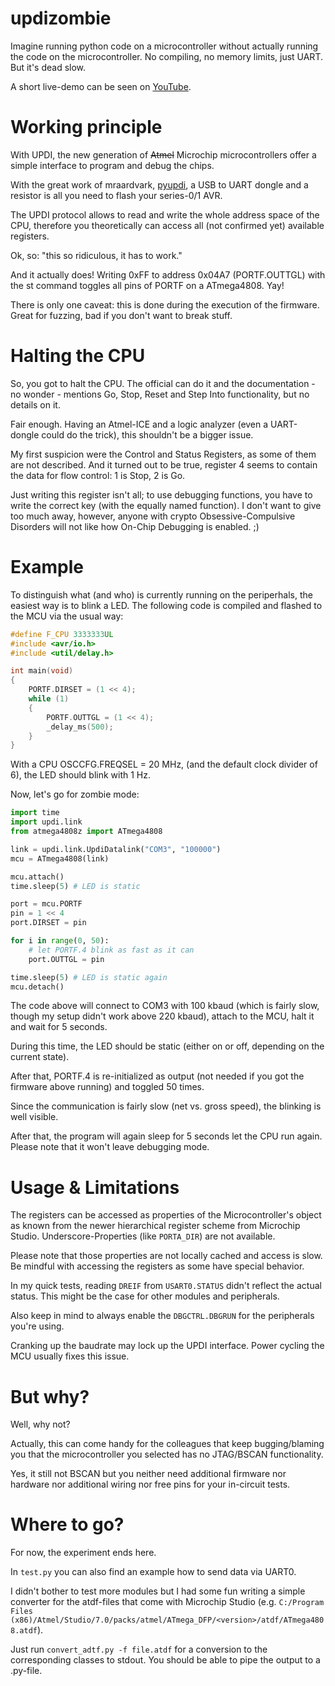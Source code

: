 # updizombie

Imagine running python code on a microcontroller without actually running the code on the microcontroller. No compiling, no memory limits, just UART. But it's dead slow.

A short live-demo can be seen on [YouTube](https://youtu.be/V2lWdkleoUI).

# Working principle
With UPDI, the new generation of ~~Atmel~~ Microchip microcontrollers offer a simple interface to program and debug the chips.

With the great work of mraardvark, [pyupdi](https://github.com/mraardvark/pyupdi), a USB to UART dongle and a resistor is all you need to flash your series-0/1 AVR.

The UPDI protocol allows to read and write the whole address space of the CPU, therefore you theoretically can access all (not confirmed yet) available registers.

Ok, so: "this so ridiculous, it has to work."

And it actually does! Writing 0xFF to address 0x04A7 (PORTF.OUTTGL) with the st command toggles all pins of PORTF on a ATmega4808. Yay!

There is only one caveat: this is done during the execution of the firmware. Great for fuzzing, bad if you don't want to break stuff.

# Halting the CPU

So, you got to halt the CPU. The official can do it and the documentation - no wonder - mentions Go, Stop, Reset and Step Into functionality, but no details on it.

Fair enough. Having an Atmel-ICE and a logic analyzer (even a UART-dongle could do the trick), this shouldn't be a bigger issue.

My first suspicion were the Control and Status Registers, as some of them are not described. And it turned out to be true, register 4 seems to contain the data for flow control: 1 is Stop, 2 is Go. 

Just writing this register isn't all; to use debugging functions, you have to write the correct key (with the equally named function). 
I don't want to give too much away, however, anyone with crypto Obsessive-Compulsive Disorders will not like how On-Chip Debugging is enabled. ;)

# Example

To distinguish what (and who) is currently running on the periperhals, the easiest way is to blink a LED.
The following code is compiled and flashed to the MCU via the usual way:

```c
#define F_CPU 3333333UL
#include <avr/io.h>
#include <util/delay.h>

int main(void)
{
    PORTF.DIRSET = (1 << 4);
    while (1)
    {
        PORTF.OUTTGL = (1 << 4);
        _delay_ms(500);
    }
}
```

With a CPU OSCCFG.FREQSEL = 20 MHz, (and the default clock divider of 6), the LED should blink with 1 Hz.

Now, let's go for zombie mode:

```python
import time
import updi.link
from atmega4808z import ATmega4808

link = updi.link.UpdiDatalink("COM3", "100000")
mcu = ATmega4808(link)

mcu.attach()
time.sleep(5) # LED is static

port = mcu.PORTF
pin = 1 << 4
port.DIRSET = pin

for i in range(0, 50):
    # let PORTF.4 blink as fast as it can
    port.OUTTGL = pin

time.sleep(5) # LED is static again
mcu.detach()
```

The code above will connect to COM3 with 100 kbaud (which is fairly slow, though my setup didn't work above 220 kbaud), attach to the MCU, halt it and wait for 5 seconds.

During this time, the LED should be static (either on or off, depending on the current state).

After that, PORTF.4 is re-initialized as output (not needed if you got the firmware above running) and toggled 50 times.

Since the communication is fairly slow (net vs. gross speed), the blinking is well visible.

After that, the program will again sleep for 5 seconds let the CPU run again. Please note that it won't leave debugging mode.

# Usage & Limitations

The registers can be accessed as properties of the Microcontroller's object as known from the newer hierarchical register scheme from Microchip Studio. Underscore-Properties (like `PORTA_DIR`) are not available.

Please note that those properties are not locally cached and access is slow. Be mindful with accessing the registers as some have special behavior.

In my quick tests, reading `DREIF` from `USART0.STATUS` didn't reflect the actual status. This might be the case for other modules and peripherals.

Also keep in mind to always enable the `DBGCTRL.DBGRUN` for the peripherals you're using.

Cranking up the baudrate may lock up the UPDI interface. Power cycling the MCU usually fixes this issue.

# But why?

Well, why not?

Actually, this can come handy for the colleagues that keep bugging/blaming you that the microcontroller you selected has no JTAG/BSCAN functionality.

Yes, it still not BSCAN but you neither need additional firmware nor hardware nor additional wiring nor free pins for your in-circuit tests.

# Where to go?

For now, the experiment ends here.

In `test.py` you can also find an example how to send data via UART0. 

I didn't bother to test more modules but I had some fun writing a simple converter for the atdf-files that come with Microchip Studio (e.g. `C:/Program Files (x86)/Atmel/Studio/7.0/packs/atmel/ATmega_DFP/<version>/atdf/ATmega4808.atdf`).

Just run `convert_adtf.py -f file.atdf` for a conversion to the corresponding classes to stdout. You should be able to pipe the output to a .py-file.
